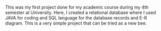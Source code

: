 
This was my first project done for my academic course during my 4th semester at University. Here, I created a relational database where I used JAVA for coding and SQL language for the database records and E-R diagram. This is a very simple project that can be tried as a new bee.
